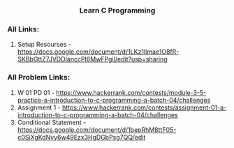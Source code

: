 <h3 align="center"> Learn C Programming </h3>

### All Links:
1. Setup Resourses - https://docs.google.com/document/d/1LKz1Ilmae1O8fR-SKBbGttZ7JVDDIanccPI6MwFPgiI/edit?usp=sharing


### All Problem Links:
1. W 01 PD 01 - https://www.hackerrank.com/contests/module-3-5-practice-a-introduction-to-c-programming-a-batch-04/challenges
2. Assignment 1 - https://www.hackerrank.com/contests/assignment-01-a-introduction-to-c-programming-a-batch-04/challenges
3. Conditional Statement - https://docs.google.com/document/d/1bepRhM8ttF05-c0SjXgKdNvy6w49Ezx3HgDGbPsg7QQ/edit
